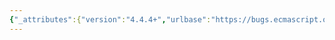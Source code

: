 ```yaml
---
{"_attributes":{"version":"4.4.4+","urlbase":"https://bugs.ecmascript.org/","maintainer":"dherman@mozilla.com"},"bug":{"bug_id":2910,"creation_ts":"2014-05-27 08:55:00 -0700","short_desc":"24.2.4.2, 24.2.4.3: Missing checks for neutered buffers in DataView accessors","delta_ts":"2014-07-19 18:37:20 -0700","product":"Draft for 6th Edition","component":"technical issue","version":"Rev 25: May 22, 2014 Draft","rep_platform":"All","op_sys":"All","bug_status":"RESOLVED","resolution":"FIXED","priority":"Normal","bug_severity":"normal","everconfirmed":true,"reporter":{"uid":"andrebargull","name":"André Bargull"},"assigned_to":{"uid":"allen","name":"Allen Wirfs-Brock"},"long_desc":[{"commentid":8655,"comment_count":0,"who":{"uid":"andrebargull","name":"André Bargull"},"bug_when":"2014-05-27 08:55:08 -0700","thetext":"24.2.4.2 get DataView.prototype.byteLength\n24.2.4.3 get DataView.prototype.byteOffset\n\nSimilar checks as in 22.2.3.2 and 22.2.3.3 should be added."},{"commentid":9187,"comment_count":1,"who":{"uid":"allen","name":"Allen Wirfs-Brock"},"bug_when":"2014-07-14 12:41:38 -0700","thetext":"fixed in rev26 editor's draft\n\naccessing these properties on a neutered DataView now throws."},{"commentid":9389,"comment_count":2,"who":{"uid":"allen","name":"Allen Wirfs-Brock"},"bug_when":"2014-07-19 18:37:20 -0700","thetext":"fixed in rev26"}]}}
---
```

